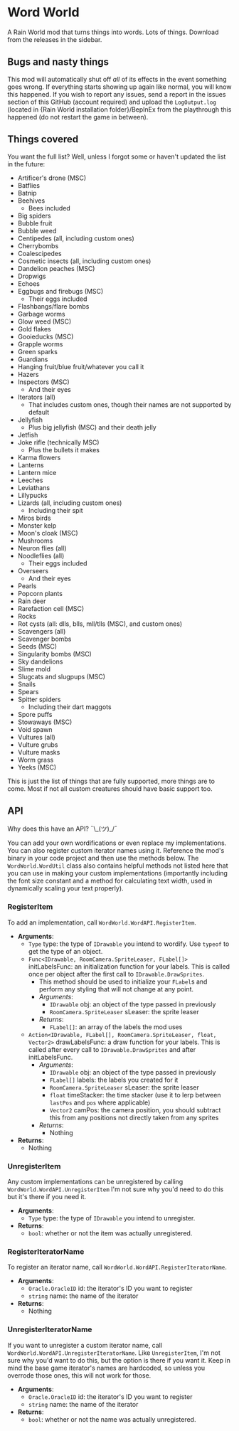 # Word World
A Rain World mod that turns things into words. Lots of things. Download from the releases in the sidebar.

## Bugs and nasty things
This mod will automatically shut off _all_ of its effects in the event something goes wrong. If everything starts showing up again like normal, you will know this happened. If you wish to report any issues, send a report in the issues section of this GitHub (account required) and upload the `LogOutput.log` (located in {Rain World installation folder}/BepInEx from the playthrough this happened (do not restart the game in between).

## Things covered
You want the full list? Well, unless I forgot some or haven't updated the list in the future:
- Artificer's drone (MSC)
- Batflies
- Batnip
- Beehives
  - Bees included
- Big spiders
- Bubble fruit
- Bubble weed
- Centipedes (all, including custom ones)
- Cherrybombs
- Coalescipedes
- Cosmetic insects (all, including custom ones)
- Dandelion peaches (MSC)
- Dropwigs
- Echoes
- Eggbugs and firebugs (MSC)
  - Their eggs included
- Flashbangs/flare bombs
- Garbage worms
- Glow weed (MSC)
- Gold flakes
- Gooieducks (MSC)
- Grapple worms
- Green sparks
- Guardians
- Hanging fruit/blue fruit/whatever you call it
- Hazers
- Inspectors (MSC)
  - And their eyes
- Iterators (all)
  - That includes custom ones, though their names are not supported by default
- Jellyfish
  - Plus big jellyfish (MSC) and their death jelly
- Jetfish
- Joke rifle (technically MSC)
  - Plus the bullets it makes
- Karma flowers
- Lanterns
- Lantern mice
- Leeches
- Leviathans
- Lillypucks
- Lizards (all, including custom ones)
  - Including their spit
- Miros birds
- Monster kelp
- Moon's cloak (MSC)
- Mushrooms
- Neuron flies (all)
- Noodleflies (all)
  - Their eggs included
- Overseers
  - And their eyes
- Pearls
- Popcorn plants
- Rain deer
- Rarefaction cell (MSC)
- Rocks
- Rot cysts (all: dlls, blls, mll/tlls (MSC), and custom ones)
- Scavengers (all)
- Scavenger bombs
- Seeds (MSC)
- Singularity bombs (MSC)
- Sky dandelions
- Slime mold
- Slugcats and slugpups (MSC)
- Snails
- Spears
- Spitter spiders
  - Including their dart maggots
- Spore puffs
- Stowaways (MSC)
- Void spawn
- Vultures (all)
- Vulture grubs
- Vulture masks
- Worm grass
- Yeeks (MSC)

This is just the list of things that are fully supported, more things are to come. Most if not all custom creatures should have basic support too.

## API
Why does this have an API? ¯\\\_(ツ)\_/¯

You can add your own wordifications or even replace my implementations. You can also register custom iterator names using it. Reference the mod's binary in your code project and then use the methods below. The `WordWorld.WordUtil` class also contains helpful methods not listed here that you can use in making your custom implementations (importantly including the font size constant and a method for calculating text width, used in dynamically scaling your text properly).

### RegisterItem
To add an implementation, call `WordWorld.WordAPI.RegisterItem`.

- **Arguments**:
  - `Type` type: the type of `IDrawable` you intend to wordify. Use `typeof` to get the type of an object.
  - `Func<IDrawable, RoomCamera.SpriteLeaser, FLabel[]>` initLabelsFunc: an initialization function for your labels. This is called once per object after the first call to `IDrawable.DrawSprites`.
    - This method should be used to initialize your `FLabel`s and perform any styling that will not change at any point.
    - _Arguments_:
      - `IDrawable` obj: an object of the type passed in previously
      - `RoomCamera.SpriteLeaser` sLeaser: the sprite leaser
    - _Returns_:
      - `FLabel[]`: an array of the labels the mod uses
  - `Action<IDrawable, FLabel[], RoomCamera.SpriteLeaser, float, Vector2>` drawLabelsFunc: a draw function for your labels. This is called after every call to `IDrawable.DrawSprites` and after initLabelsFunc.
    - _Arguments_:
      - `IDrawable` obj: an object of the type passed in previously
      - `FLabel[]` labels: the labels you created for it
      - `RoomCamera.SpriteLeaser` sLeaser: the sprite leaser
      - `float` timeStacker: the time stacker (use it to lerp between `lastPos` and `pos` where applicable)
      - `Vector2` camPos: the camera position, you should subtract this from any positions not directly taken from any sprites
    - _Returns_:
      - Nothing
- **Returns**:
  - Nothing

### UnregisterItem
Any custom implementations can be unregistered by calling `WordWorld.WordAPI.UnregisterItem` I'm not sure why you'd need to do this but it's there if you need it.

- **Arguments**:
  - `Type` type: the type of `IDrawable` you intend to unregister.
- **Returns**:
  - `bool`: whether or not the item was actually unregistered.

### RegisterIteratorName
To register an iterator name, call `WordWorld.WordAPI.RegisterIteratorName`.

- **Arguments**:
  - `Oracle.OracleID` id: the iterator's ID you want to register
  - `string` name: the name of the iterator
- **Returns**:
  - Nothing

### UnregisterIteratorName
If you want to unregister a custom iterator name, call `WordWorld.WordAPI.UnregisterIteratorName`. Like `UnregisterItem`, I'm not sure why you'd want to do this, but the option is there if you want it. Keep in mind the base game iterator's names are hardcoded, so unless you overrode those ones, this will not work for those.

- **Arguments**:
  - `Oracle.OracleID` id: the iterator's ID you want to register
  - `string` name: the name of the iterator
- **Returns**:
    - `bool`: whether or not the name was actually unregistered.
